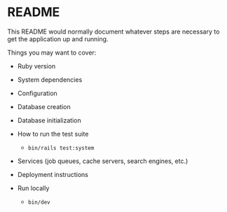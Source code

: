 # README

This README would normally document whatever steps are necessary to get the
application up and running.

Things you may want to cover:

* Ruby version

* System dependencies

* Configuration

* Database creation

* Database initialization

* How to run the test suite
  * `bin/rails test:system`

* Services (job queues, cache servers, search engines, etc.)

* Deployment instructions

* Run locally
  * `bin/dev`

